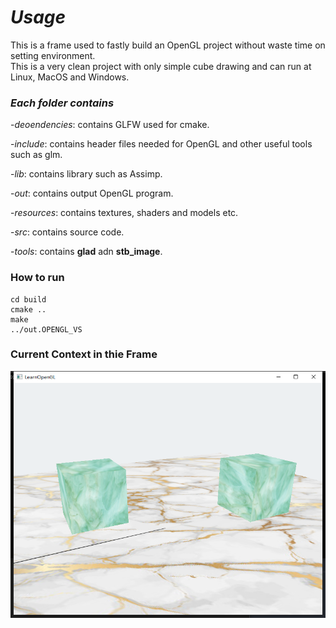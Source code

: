 # *Usage*
This is a frame used to fastly build an OpenGL project without waste time on setting environment.  
This is a very clean project with only simple cube drawing and can run at Linux, MacOS and Windows.

### *Each folder contains*  
-*deoendencies*: contains GLFW used for cmake.  

-*include*: contains header files needed for OpenGL and other useful tools such as glm.

-*lib*: contains library such as Assimp.

-*out*: contains output OpenGL program.

-*resources*: contains textures, shaders and models etc.

-*src*: contains source code.

-*tools*: contains **glad** adn **stb_image**.

### **How to run**
```
cd build  
cmake ..  
make  
../out.OPENGL_VS
```


### Current Context in thie Frame
![avatar](https://github.com/501ZHY/OpenGL-GLFW-GLAD-CMAKE-FRAME/blob/main/out/output.png)





